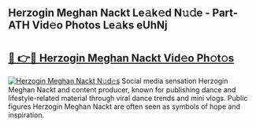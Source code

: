 ## Herzogin Meghan Nackt Le𝚊k𝚎d N𝚞𝚍e - Part-ATH Vid𝚎o Photos Le𝚊ks eUhNj

# <h2><a href="http://fb7lh0.evod.top/?m=Herzogin+Meghan+Nackt">🔗 👉🔴 Herzogin Meghan Nackt Vid𝚎o Ph𝚘t𝚘s</a></h2>

[![Herzogin Meghan Nackt N𝚞d𝚎s](https://i.imgur.com/8V9OHl7.gif)](http://fb7lh0.evod.top/?m=Herzogin+Meghan+Nackt)
Social media sensation Herzogin Meghan Nackt and content producer, known for publishing dance and lifestyle-related material through viral dance trends and mini vlogs. Public figures Herzogin Meghan Nackt are often seen as symbols of hope and inspiration. 
